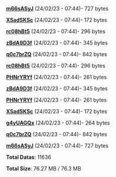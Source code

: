 [**m66sASyJ**](/data/m66sASyJ.txt) (24/02/23 - 07:44)- 727 bytes

[**XSadSKSc**](/data/XSadSKSc.txt) (24/02/23 - 07:44)- 172 bytes

[**rc08hBt5**](/data/rc08hBt5.txt) (24/02/23 - 07:44)- 296 bytes

[**zBdA9D3f**](/data/zBdA9D3f.txt) (24/02/23 - 07:44)- 345 bytes

[**q0c7brZQ**](/data/q0c7brZQ.txt) (24/02/23 - 07:44)- 842 bytes

[**rc08hBt5**](/data/rc08hBt5.txt) (24/02/23 - 07:44)- 296 bytes

[**PHNrYRYf**](/data/PHNrYRYf.txt) (24/02/23 - 07:44)- 261 bytes

[**zBdA9D3f**](/data/zBdA9D3f.txt) (24/02/23 - 07:44)- 345 bytes

[**PHNrYRYf**](/data/PHNrYRYf.txt) (24/02/23 - 07:44)- 261 bytes

[**XSadSKSc**](/data/XSadSKSc.txt) (24/02/23 - 07:44)- 172 bytes

[**g4yUAGQx**](/data/g4yUAGQx.txt) (24/02/23 - 07:44)- 264 bytes

[**q0c7brZQ**](/data/q0c7brZQ.txt) (24/02/23 - 07:44)- 842 bytes

[**m66sASyJ**](/data/m66sASyJ.txt) (24/02/23 - 07:44)- 727 bytes

**Total Datas**: 11636

**Total Size**: 76.27 MB / 76.3 MB